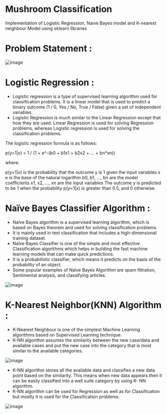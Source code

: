 # Mushroom Classification
Implementation of Logistic Regression, Naive Bayes model and K-nearest neighbour Model using sklearn libraries

# Problem Statement : 

![image](https://user-images.githubusercontent.com/83088512/212377319-404dd284-e4ac-4149-8889-cac3a61196d4.png)


# Logistic Regression :

* Logistic regression is a type of supervised learning algorithm used for classification problems. It is a linear model that is used to predict a binary outcome (1 / 0, Yes / No, True / False) given a set of independent variables.
* Logistic Regression is much similar to the Linear Regression except that how they are used. Linear Regression is used for solving Regression problems, whereas Logistic regression is used for solving the classification problems.

The logistic regression formula is as follows:

p(y=1|x) = 1 / (1 + e^-(b0 + b1x1 + b2x2 + ... + bn*xn))

where:

p(y=1|x) is the probability that the outcome y is 1 given the input variables x
e is the base of the natural logarithm
b0, b1, ..., bn are the model coefficients
x1, x2, ..., xn are the input variables
The outcome y is predicted to be 1 when the probability p(y=1|x) is greater than 0.5, and 0 otherwise.


# Naïve Bayes Classifier Algorithm : 

* Naïve Bayes algorithm is a supervised learning algorithm, which is based on Bayes theorem and used for solving classification problems.
* It is mainly used in text classification that includes a high-dimensional training dataset.
* Naïve Bayes Classifier is one of the simple and most effective Classification algorithms which helps in building the fast machine learning models that can make quick predictions.
* It is a probabilistic classifier, which means it predicts on the basis of the probability of an object.
* Some popular examples of Naïve Bayes Algorithm are spam filtration, Sentimental analysis, and classifying articles.

![image](https://user-images.githubusercontent.com/83088512/212376035-71bbba9d-aec6-4884-8eea-93fe065c8ee4.png)

# K-Nearest Neighbor(KNN) Algorithm :

* K-Nearest Neighbour is one of the simplest Machine Learning algorithms based on Supervised Learning technique.
* K-NN algorithm assumes the similarity between the new case/data and available cases and put the new case into the category that is most similar to the available categories.

![image](https://user-images.githubusercontent.com/83088512/212376273-218b1a8e-8ea1-47e2-9d0e-ee05f8d6e5b2.png)

* K-NN algorithm stores all the available data and classifies a new data point based on the similarity. This means when new data appears then it can be easily classified into a well suite category by using K- NN algorithm.
* K-NN algorithm can be used for Regression as well as for Classification but mostly it is used for the Classification problems.

![image](https://user-images.githubusercontent.com/83088512/212376468-42894519-fc8e-43e5-8083-cd5341dc021b.png)
